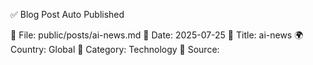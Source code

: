 ✅ Blog Post Auto Published

📂 File: public/posts/ai-news.md
📅 Date: 2025-07-25
📌 Title: ai-news
🌍 Country: Global
🔖 Category: Technology
🔗 Source: 
